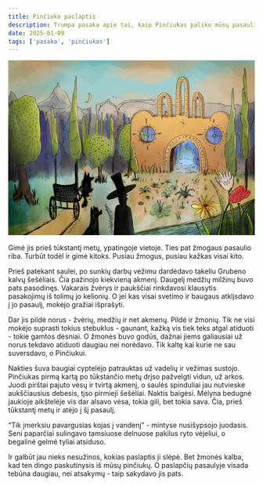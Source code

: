```yaml
---
title: Pinčiuko paslaptis
description: Trumpa pasaka apie tai, kaip Pinčiukas paliko mūsų pasaulį, taip ir nesuprastas žmonių.
date: 2025-01-09
tags: ['pasaka', 'pinčiukas']
---
```


<img src="./pinciuko-paslaptis-2021.jpg" alt="Originalus piešinys su vieta, kur gimė (ir paskui dingo) paskutinis iš Vilniaus krašto Pinčiukų">

Gimė jis prieš tūkstantį metų, ypatingoje vietoje. Ties pat žmogaus pasaulio riba. Turbūt todėl ir gimė kitoks. Pusiau žmogus, pusiau kažkas visai kito.

Prieš patekant saulei, po sunkių darbų vežimu dardėdavo takeliu Grubeno kalvų šešėliais. Čia pažinojo kiekvieną akmenį. Daugelį medžių milžinų buvo pats pasodinęs. Vakarais  žvėrys ir paukščiai rinkdavosi klausytis pasakojimų iš tolimų jo kelionių. O jei kas visai svetimo ir baugaus atklįsdavo į jo pasaulį, mokėjo gražiai išprašyti.

Dar jis pildė norus - žvėrių, medžių ir net akmenų. Pildė ir žmonių. Tik ne visi mokėjo suprasti tokius stebuklus - gaunant, kažką vis tiek teks atgal atiduoti - tokie gamtos dėsniai. O žmonės buvo godūs, dažnai jiems galiausiai už norus tekdavo atiduoti daugiau nei norėdavo. Tik kaltę kai kurie ne sau suversdavo, o Pinčiukui.

Nakties šuva baugiai cyptelėjo patrauktas už vadelių ir vežimas sustojo. Pinčiukas pirmą kartą po tūkstančio metų drįso pažvelgti vidun, už arkos. Juodi pirštai pajuto vėsų ir tvirtą akmenį, o saulės spinduliai jau nutvieskė aukščiausius debesis, tįso pirmieji šešėliai. Naktis baigėsi. Mėlyna bedugnė jaukioje aikštelėje vis dar alsavo vėsa, tokia gili, bet tokia sava. Čia, prieš tūkstantį metų ir atėjo į šį pasaulį.

“Tik įmerksiu pavargusias kojas į vandenį” - mintyse nusišypsojo juodasis. Seni paparčiai sulingavo tamsiuose delnuose pakilus ryto vėjeliui, o begalinė gelmė tyliai atsiduso.

Ir galbūt jau nieks nesužinos, kokias paslaptis ji slėpė. Bet žmonės kalba, kad ten dingo paskutinysis iš mūsų pinčiukų. O paslapčių pasaulyje visada tebūna daugiau, nei atsakymų - taip sakydavo jis pats.
